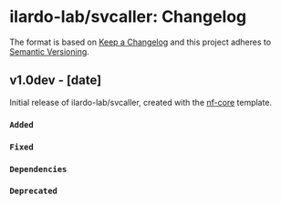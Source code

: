 # ilardo-lab/svcaller: Changelog

The format is based on [Keep a Changelog](https://keepachangelog.com/en/1.0.0/)
and this project adheres to [Semantic Versioning](https://semver.org/spec/v2.0.0.html).

## v1.0dev - [date]

Initial release of ilardo-lab/svcaller, created with the [nf-core](https://nf-co.re/) template.

### `Added`

### `Fixed`

### `Dependencies`

### `Deprecated`
